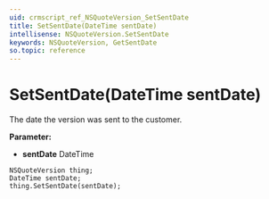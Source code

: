 ```yaml
---
uid: crmscript_ref_NSQuoteVersion_SetSentDate
title: SetSentDate(DateTime sentDate)
intellisense: NSQuoteVersion.SetSentDate
keywords: NSQuoteVersion, GetSentDate
so.topic: reference
---
```


# SetSentDate(DateTime sentDate)

The date the version was sent to the customer.

**Parameter:** 
* **sentDate** DateTime

```crmscript
NSQuoteVersion thing;
DateTime sentDate;
thing.SetSentDate(sentDate);
```

